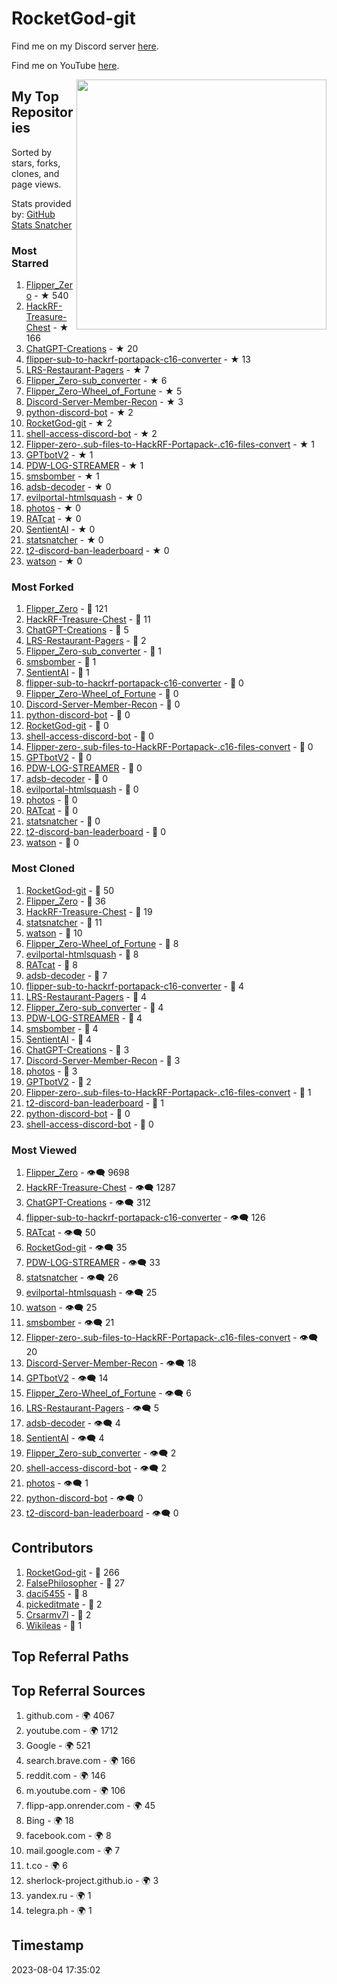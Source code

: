 # RocketGod-git

Find me on my Discord server [here](https://discord.gg/thepirates).

Find me on YouTube [here](https://www.youtube.com/@lordrocketgod).

<img align="right" width="400" src="https://github-readme-stats.vercel.app/api?username=RocketGod-git&show_icons=true&theme=aura&include_all_commits=true"/>

## My Top Repositories
Sorted by stars, forks, clones, and page views.

Stats provided by:
[GitHub Stats Snatcher](https://github.com/RocketGod-git/statsnatcher)

### Most Starred
1. [Flipper_Zero](https://github.com/RocketGod-git/Flipper_Zero) - ★ 540
1. [HackRF-Treasure-Chest](https://github.com/RocketGod-git/HackRF-Treasure-Chest) - ★ 166
1. [ChatGPT-Creations](https://github.com/RocketGod-git/ChatGPT-Creations) - ★ 20
1. [flipper-sub-to-hackrf-portapack-c16-converter](https://github.com/RocketGod-git/flipper-sub-to-hackrf-portapack-c16-converter) - ★ 13
1. [LRS-Restaurant-Pagers](https://github.com/RocketGod-git/LRS-Restaurant-Pagers) - ★ 7
1. [Flipper_Zero-sub_converter](https://github.com/RocketGod-git/Flipper_Zero-sub_converter) - ★ 6
1. [Flipper_Zero-Wheel_of_Fortune](https://github.com/RocketGod-git/Flipper_Zero-Wheel_of_Fortune) - ★ 5
1. [Discord-Server-Member-Recon](https://github.com/RocketGod-git/Discord-Server-Member-Recon) - ★ 3
1. [python-discord-bot](https://github.com/RocketGod-git/python-discord-bot) - ★ 2
1. [RocketGod-git](https://github.com/RocketGod-git/RocketGod-git) - ★ 2
1. [shell-access-discord-bot](https://github.com/RocketGod-git/shell-access-discord-bot) - ★ 2
1. [Flipper-zero-.sub-files-to-HackRF-Portapack-.c16-files-convert](https://github.com/RocketGod-git/Flipper-zero-.sub-files-to-HackRF-Portapack-.c16-files-convert) - ★ 1
1. [GPTbotV2](https://github.com/RocketGod-git/GPTbotV2) - ★ 1
1. [PDW-LOG-STREAMER](https://github.com/RocketGod-git/PDW-LOG-STREAMER) - ★ 1
1. [smsbomber](https://github.com/RocketGod-git/smsbomber) - ★ 1
1. [adsb-decoder](https://github.com/RocketGod-git/adsb-decoder) - ★ 0
1. [evilportal-htmlsquash](https://github.com/RocketGod-git/evilportal-htmlsquash) - ★ 0
1. [photos](https://github.com/RocketGod-git/photos) - ★ 0
1. [RATcat](https://github.com/RocketGod-git/RATcat) - ★ 0
1. [SentientAI](https://github.com/RocketGod-git/SentientAI) - ★ 0
1. [statsnatcher](https://github.com/RocketGod-git/statsnatcher) - ★ 0
1. [t2-discord-ban-leaderboard](https://github.com/RocketGod-git/t2-discord-ban-leaderboard) - ★ 0
1. [watson](https://github.com/RocketGod-git/watson) - ★ 0

### Most Forked
1. [Flipper_Zero](https://github.com/RocketGod-git/Flipper_Zero) - 🍴 121
1. [HackRF-Treasure-Chest](https://github.com/RocketGod-git/HackRF-Treasure-Chest) - 🍴 11
1. [ChatGPT-Creations](https://github.com/RocketGod-git/ChatGPT-Creations) - 🍴 5
1. [LRS-Restaurant-Pagers](https://github.com/RocketGod-git/LRS-Restaurant-Pagers) - 🍴 2
1. [Flipper_Zero-sub_converter](https://github.com/RocketGod-git/Flipper_Zero-sub_converter) - 🍴 1
1. [smsbomber](https://github.com/RocketGod-git/smsbomber) - 🍴 1
1. [SentientAI](https://github.com/RocketGod-git/SentientAI) - 🍴 1
1. [flipper-sub-to-hackrf-portapack-c16-converter](https://github.com/RocketGod-git/flipper-sub-to-hackrf-portapack-c16-converter) - 🍴 0
1. [Flipper_Zero-Wheel_of_Fortune](https://github.com/RocketGod-git/Flipper_Zero-Wheel_of_Fortune) - 🍴 0
1. [Discord-Server-Member-Recon](https://github.com/RocketGod-git/Discord-Server-Member-Recon) - 🍴 0
1. [python-discord-bot](https://github.com/RocketGod-git/python-discord-bot) - 🍴 0
1. [RocketGod-git](https://github.com/RocketGod-git/RocketGod-git) - 🍴 0
1. [shell-access-discord-bot](https://github.com/RocketGod-git/shell-access-discord-bot) - 🍴 0
1. [Flipper-zero-.sub-files-to-HackRF-Portapack-.c16-files-convert](https://github.com/RocketGod-git/Flipper-zero-.sub-files-to-HackRF-Portapack-.c16-files-convert) - 🍴 0
1. [GPTbotV2](https://github.com/RocketGod-git/GPTbotV2) - 🍴 0
1. [PDW-LOG-STREAMER](https://github.com/RocketGod-git/PDW-LOG-STREAMER) - 🍴 0
1. [adsb-decoder](https://github.com/RocketGod-git/adsb-decoder) - 🍴 0
1. [evilportal-htmlsquash](https://github.com/RocketGod-git/evilportal-htmlsquash) - 🍴 0
1. [photos](https://github.com/RocketGod-git/photos) - 🍴 0
1. [RATcat](https://github.com/RocketGod-git/RATcat) - 🍴 0
1. [statsnatcher](https://github.com/RocketGod-git/statsnatcher) - 🍴 0
1. [t2-discord-ban-leaderboard](https://github.com/RocketGod-git/t2-discord-ban-leaderboard) - 🍴 0
1. [watson](https://github.com/RocketGod-git/watson) - 🍴 0

### Most Cloned
1. [RocketGod-git](https://github.com/RocketGod-git/RocketGod-git) - 🔄 50
1. [Flipper_Zero](https://github.com/RocketGod-git/Flipper_Zero) - 🔄 36
1. [HackRF-Treasure-Chest](https://github.com/RocketGod-git/HackRF-Treasure-Chest) - 🔄 19
1. [statsnatcher](https://github.com/RocketGod-git/statsnatcher) - 🔄 11
1. [watson](https://github.com/RocketGod-git/watson) - 🔄 10
1. [Flipper_Zero-Wheel_of_Fortune](https://github.com/RocketGod-git/Flipper_Zero-Wheel_of_Fortune) - 🔄 8
1. [evilportal-htmlsquash](https://github.com/RocketGod-git/evilportal-htmlsquash) - 🔄 8
1. [RATcat](https://github.com/RocketGod-git/RATcat) - 🔄 8
1. [adsb-decoder](https://github.com/RocketGod-git/adsb-decoder) - 🔄 7
1. [flipper-sub-to-hackrf-portapack-c16-converter](https://github.com/RocketGod-git/flipper-sub-to-hackrf-portapack-c16-converter) - 🔄 4
1. [LRS-Restaurant-Pagers](https://github.com/RocketGod-git/LRS-Restaurant-Pagers) - 🔄 4
1. [Flipper_Zero-sub_converter](https://github.com/RocketGod-git/Flipper_Zero-sub_converter) - 🔄 4
1. [PDW-LOG-STREAMER](https://github.com/RocketGod-git/PDW-LOG-STREAMER) - 🔄 4
1. [smsbomber](https://github.com/RocketGod-git/smsbomber) - 🔄 4
1. [SentientAI](https://github.com/RocketGod-git/SentientAI) - 🔄 4
1. [ChatGPT-Creations](https://github.com/RocketGod-git/ChatGPT-Creations) - 🔄 3
1. [Discord-Server-Member-Recon](https://github.com/RocketGod-git/Discord-Server-Member-Recon) - 🔄 3
1. [photos](https://github.com/RocketGod-git/photos) - 🔄 3
1. [GPTbotV2](https://github.com/RocketGod-git/GPTbotV2) - 🔄 2
1. [Flipper-zero-.sub-files-to-HackRF-Portapack-.c16-files-convert](https://github.com/RocketGod-git/Flipper-zero-.sub-files-to-HackRF-Portapack-.c16-files-convert) - 🔄 1
1. [t2-discord-ban-leaderboard](https://github.com/RocketGod-git/t2-discord-ban-leaderboard) - 🔄 1
1. [python-discord-bot](https://github.com/RocketGod-git/python-discord-bot) - 🔄 0
1. [shell-access-discord-bot](https://github.com/RocketGod-git/shell-access-discord-bot) - 🔄 0

### Most Viewed
1. [Flipper_Zero](https://github.com/RocketGod-git/Flipper_Zero) - 👁️‍🗨️ 9698
1. [HackRF-Treasure-Chest](https://github.com/RocketGod-git/HackRF-Treasure-Chest) - 👁️‍🗨️ 1287
1. [ChatGPT-Creations](https://github.com/RocketGod-git/ChatGPT-Creations) - 👁️‍🗨️ 312
1. [flipper-sub-to-hackrf-portapack-c16-converter](https://github.com/RocketGod-git/flipper-sub-to-hackrf-portapack-c16-converter) - 👁️‍🗨️ 126
1. [RATcat](https://github.com/RocketGod-git/RATcat) - 👁️‍🗨️ 50
1. [RocketGod-git](https://github.com/RocketGod-git/RocketGod-git) - 👁️‍🗨️ 35
1. [PDW-LOG-STREAMER](https://github.com/RocketGod-git/PDW-LOG-STREAMER) - 👁️‍🗨️ 33
1. [statsnatcher](https://github.com/RocketGod-git/statsnatcher) - 👁️‍🗨️ 26
1. [evilportal-htmlsquash](https://github.com/RocketGod-git/evilportal-htmlsquash) - 👁️‍🗨️ 25
1. [watson](https://github.com/RocketGod-git/watson) - 👁️‍🗨️ 25
1. [smsbomber](https://github.com/RocketGod-git/smsbomber) - 👁️‍🗨️ 21
1. [Flipper-zero-.sub-files-to-HackRF-Portapack-.c16-files-convert](https://github.com/RocketGod-git/Flipper-zero-.sub-files-to-HackRF-Portapack-.c16-files-convert) - 👁️‍🗨️ 20
1. [Discord-Server-Member-Recon](https://github.com/RocketGod-git/Discord-Server-Member-Recon) - 👁️‍🗨️ 18
1. [GPTbotV2](https://github.com/RocketGod-git/GPTbotV2) - 👁️‍🗨️ 14
1. [Flipper_Zero-Wheel_of_Fortune](https://github.com/RocketGod-git/Flipper_Zero-Wheel_of_Fortune) - 👁️‍🗨️ 6
1. [LRS-Restaurant-Pagers](https://github.com/RocketGod-git/LRS-Restaurant-Pagers) - 👁️‍🗨️ 5
1. [adsb-decoder](https://github.com/RocketGod-git/adsb-decoder) - 👁️‍🗨️ 4
1. [SentientAI](https://github.com/RocketGod-git/SentientAI) - 👁️‍🗨️ 4
1. [Flipper_Zero-sub_converter](https://github.com/RocketGod-git/Flipper_Zero-sub_converter) - 👁️‍🗨️ 2
1. [shell-access-discord-bot](https://github.com/RocketGod-git/shell-access-discord-bot) - 👁️‍🗨️ 2
1. [photos](https://github.com/RocketGod-git/photos) - 👁️‍🗨️ 1
1. [python-discord-bot](https://github.com/RocketGod-git/python-discord-bot) - 👁️‍🗨️ 0
1. [t2-discord-ban-leaderboard](https://github.com/RocketGod-git/t2-discord-ban-leaderboard) - 👁️‍🗨️ 0

## Contributors
1. [RocketGod-git](https://github.com/RocketGod-git) - 💼 266
1. [FalsePhilosopher](https://github.com/FalsePhilosopher) - 💼 27
1. [daci5455](https://github.com/daci5455) - 💼 8
1. [pickeditmate](https://github.com/pickeditmate) - 💼 2
1. [Crsarmv7l](https://github.com/Crsarmv7l) - 💼 2
1. [Wikileas](https://github.com/Wikileas) - 💼 1

## Top Referral Paths
<!-- REFERRAL_PATH_LIST -->

## Top Referral Sources
1. github.com - 🌍 4067
1. youtube.com - 🌍 1712
1. Google - 🌍 521
1. search.brave.com - 🌍 166
1. reddit.com - 🌍 146
1. m.youtube.com - 🌍 106
1. flipp-app.onrender.com - 🌍 45
1. Bing - 🌍 18
1. facebook.com - 🌍 8
1. mail.google.com - 🌍 7
1. t.co - 🌍 6
1. sherlock-project.github.io - 🌍 3
1. yandex.ru - 🌍 1
1. telegra.ph - 🌍 1

## Timestamp
2023-08-04 17:35:02